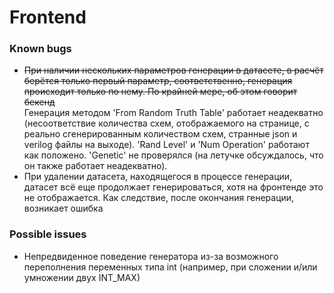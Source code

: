 <!-- # MIEM_coursach
Курсовой проект МИЭМ по предсказанию отказоустойчивости схем:
- Предсказание отказоустойчивости комбинационных схем
- Генерация самой устойчивой схемы по её описанию

# Алгоритмические задачи
- Оценки отказоустойчивости схем
- Ускорение генерации данных

# ML задачи
- Предсказание отказоустойчивости схем
- Генерация наиболее отказоустойчивых схем

# Dev задачи
- Переписать генерацию на C++
- Разработать задание параметров генерации схем серверным путём
- Написать ручки для общения с frontend составляющей проекта
- Организовать выгрузку сгенерированных схем
- Реализовать дообучение на генерирующихся схемах

# Optional
- Сделать разные модели для разных кранов -->

# Frontend

### Known bugs
- ~~При наличии нескольких параметров генерации в датасете, в расчёт берётся только первый параметр, соответственно, генерация происходит только по нему. По крайней мере, об этом говорит бекенд~~\
Генерация методом 'From Random Truth Table' работает неадекватно (несоответствие количества схем, отображаемого на странице, с реально сгенерированным количеством схем, странные json и verilog файлы на выходе). 'Rand Level' и 'Num Operation' работают как положено. 'Genetic' не проверялся (на летучке обсуждалось, что он также работает неадекватно).
- При удалении датасета, находящегося в процессе генерации, датасет всё еще продолжает генерироваться, хотя на фронтенде это не отображается. Как следствие, после окончания генерации, возникает ошибка

### Possible issues
- Непредвиденное поведение генератора из-за возможного переполнения переменных типа int (например, при сложении и/или умножении двух INT_MAX)